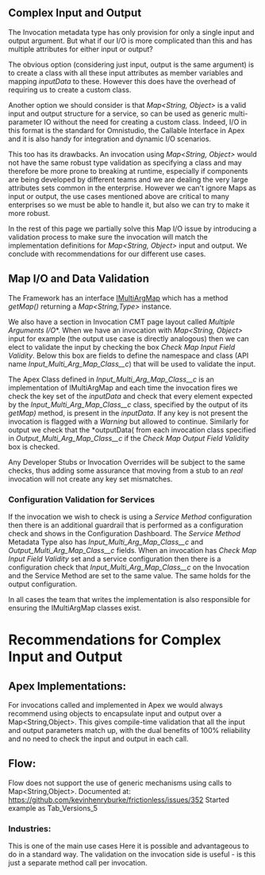 ## Complex Input and Output

The Invocation metadata type has only provision for only a single input and output argument. But what if our I/O is more complicated than this and has multiple attributes for either input or output? 

The obvious option (considering just input, output is the same argument) is to create a class with all these input attributes as member variables and mapping *inputData* to these. However this does have the overhead of requiring us to create a custom class.

Another option we should consider is that *Map<String, Object>* is a valid input and output structure for a service, so can be used as generic multi-parameter IO without the need for creating a custom class. 
Indeed, I/O in this format is the standard for Omnistudio, the Callable Interface in Apex and it is also handy for integration and dynamic I/O scenarios.

This too has its drawbacks. An invocation using *Map<String, Object>* would not have the same robust type validation as specifying a class and may therefore be more prone to breaking at runtime, especially if components are being developed by different teams and we are dealing the very large attributes sets common in the enterprise. However we can't ignore Maps as input or output, the use cases mentioned above are critical to many enterprises so we must be able to handle it, but also we can try to make it more robust.

In the rest of this page we partially solve this Map I/O issue by introducing a validation process to make sure the invocation will match the implementation definitions for *Map<String, Object>* input and output. We conclude with recommendations for our different use cases.

## Map I/O and Data Validation

The Framework has an interface [IMultiArgMap](https://github.com/kevinhenryburke/frictionless/blob/master/serviceBase/force-app/Framework/interfaces/IMultiArgMap.cls) which has a method *getMap()* returning a *Map<String,Type>* instance. 

We also have a section in Invocation CMT page layout called *Multiple Arguments I/O**. When we have an invocation with *Map<String, Object>* input for example (the output use case is directly analogous) then we can elect to validate the input by checking the box *Check Map Input Field Validity*. Below this box are fields to define the namespace and class (API name *Input_Multi_Arg_Map_Class__c*) that will be used to validate the input.

The Apex Class defined in *Input_Multi_Arg_Map_Class__c* is an implementation of IMultiArgMap and each time the invocation fires we check the key set of the *inputData* and check that every element expected by the *Input_Multi_Arg_Map_Class__c* class, specified by the output of its *getMap)* method, is present in the *inputData*. If any key is not present the invocation is flagged with a *Warning* but allowed to continue. Similarly for output we check that the *outputData( from each invocation class specified in *Output_Multi_Arg_Map_Class__c* if the *Check Map Output Field Validity* box is checked.

Any Developer Stubs or Invocation Overrides will be subject to the same checks, thus adding some assurance that moving from a stub to an *real* invocation will not create any key set mismatches.


### Configuration Validation for Services

If the invocation we wish to check is using a *Service Method* configuration then there is an additional guardrail that is performed as a configuration check and shows in the Configuration Dashboard. The  *Service Method* Metadata Type also has *Input_Multi_Arg_Map_Class__c* and *Output_Multi_Arg_Map_Class__c* fields. When an invocation has *Check Map Input Field Validity* set and a service configuration then there is a configuration check that *Input_Multi_Arg_Map_Class__c* on the Invocation and the Service Method are set to the same value. The same holds for the output configuration.

In all cases the team that writes the implementation is also responsible for ensuring the IMultiArgMap classes exist.



# Recommendations for Complex Input and Output

## Apex Implementations:
For invocations called and implemented in Apex we would always recommend using objects to encapsulate input and output over a Map<String,Object>. This gives compile-time validation that all the input and output parameters match up, with the dual benefits of 100% reliability and no need to check the input and output in each call.

## Flow:
Flow does not support the use of generic mechanisms using calls to Map<String,Object>.
Documented at: https://github.com/kevinhenryburke/frictionless/issues/352
Started example as Tab_Versions_5

### Industries:
This is one of the main use cases
Here it is possible and advantageous to do in a standard way.
The validation on the invocation side is useful - is this just a separate method call per invocation.

